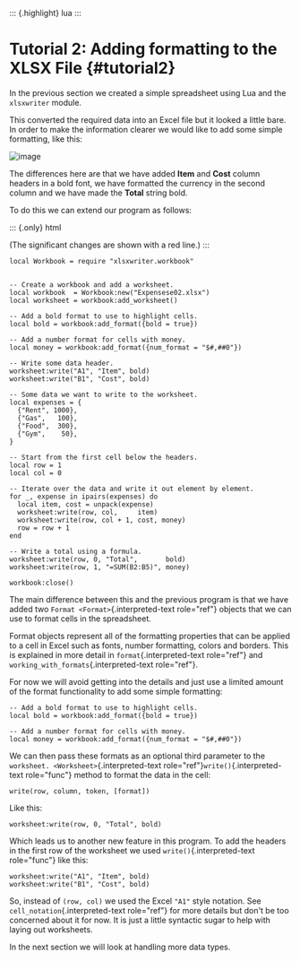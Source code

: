 ::: {.highlight}
lua
:::

Tutorial 2: Adding formatting to the XLSX File {#tutorial2}
==============================================

In the previous section we created a simple spreadsheet using Lua and
the `xlsxwriter` module.

This converted the required data into an Excel file but it looked a
little bare. In order to make the information clearer we would like to
add some simple formatting, like this:

![image](/files/luapower/xlsxwriter/_images/tutorial02.png)

The differences here are that we have added **Item** and **Cost** column
headers in a bold font, we have formatted the currency in the second
column and we have made the **Total** string bold.

To do this we can extend our program as follows:

::: {.only}
html

(The significant changes are shown with a red line.)
:::

``` {.lua}
local Workbook = require "xlsxwriter.workbook"


-- Create a workbook and add a worksheet.
local workbook  = Workbook:new("Expensese02.xlsx")
local worksheet = workbook:add_worksheet()

-- Add a bold format to use to highlight cells.
local bold = workbook:add_format({bold = true})

-- Add a number format for cells with money.
local money = workbook:add_format({num_format = "$#,##0"})

-- Write some data header.
worksheet:write("A1", "Item", bold)
worksheet:write("B1", "Cost", bold)

-- Some data we want to write to the worksheet.
local expenses = {
  {"Rent", 1000},
  {"Gas",   100},
  {"Food",  300},
  {"Gym",    50},
}

-- Start from the first cell below the headers.
local row = 1
local col = 0

-- Iterate over the data and write it out element by element.
for _, expense in ipairs(expenses) do
  local item, cost = unpack(expense)
  worksheet:write(row, col,     item)
  worksheet:write(row, col + 1, cost, money)
  row = row + 1
end

-- Write a total using a formula.
worksheet:write(row, 0, "Total",       bold)
worksheet:write(row, 1, "=SUM(B2:B5)", money)

workbook:close()
```

The main difference between this and the previous program is that we
have added two `Format <Format>`{.interpreted-text role="ref"} objects
that we can use to format cells in the spreadsheet.

Format objects represent all of the formatting properties that can be
applied to a cell in Excel such as fonts, number formatting, colors and
borders. This is explained in more detail in `format`{.interpreted-text
role="ref"} and `working_with_formats`{.interpreted-text role="ref"}.

For now we will avoid getting into the details and just use a limited
amount of the format functionality to add some simple formatting:

    -- Add a bold format to use to highlight cells.
    local bold = workbook:add_format({bold = true})

    -- Add a number format for cells with money.
    local money = workbook:add_format({num_format = "$#,##0"})

We can then pass these formats as an optional third parameter to the
`worksheet. <Worksheet>`{.interpreted-text
role="ref"}`write()`{.interpreted-text role="func"} method to format the
data in the cell:

    write(row, column, token, [format])

Like this:

    worksheet:write(row, 0, "Total", bold)

Which leads us to another new feature in this program. To add the
headers in the first row of the worksheet we used
`write()`{.interpreted-text role="func"} like this:

    worksheet:write("A1", "Item", bold)
    worksheet:write("B1", "Cost", bold)

So, instead of `(row, col)` we used the Excel `"A1"` style notation. See
`cell_notation`{.interpreted-text role="ref"} for more details but
don\'t be too concerned about it for now. It is just a little syntactic
sugar to help with laying out worksheets.

In the next section we will look at handling more data types.
